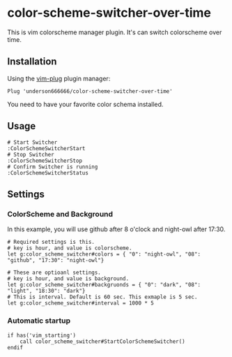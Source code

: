 # color-scheme-switcher-over-time

This is vim colorscheme manager plugin.
It's can switch colorscheme over time.

## Installation

Using the [vim-plug](https://github.com/junegunn/vim-plug) plugin manager:
```
Plug 'underson666666/color-scheme-switcher-over-time'
```
You need to have your favorite color schema installed.

## Usage
```
# Start Switcher
:ColorSchemeSwitcherStart
# Stop Switcher
:ColorSchemeSwitcherStop
# Confirm Switcher is running
:ColorSchemeSwitcherStatus
```

## Settings

### ColorScheme and Background

In this example, you will use github after 8 o'clock and night-owl after 17:30.

```
# Required settings is this.
# key is hour, and value is colorscheme.
let g:color_scheme_switcher#colors = { "0": "night-owl", "08": "github", "17:30": "night-owl"}

# These are optioanl settings.
# key is hour, and value is background.
let g:color_scheme_switcher#backgruonds = { "0": "dark", "08": "light", "18:30": "dark"}
# This is interval. Default is 60 sec. This exmaple is 5 sec.
let g:color_scheme_switcher#interval = 1000 * 5
```

### Automatic startup

```
if has('vim_starting')
    call color_scheme_switcher#StartColorSchemeSwitcher()
endif
```
